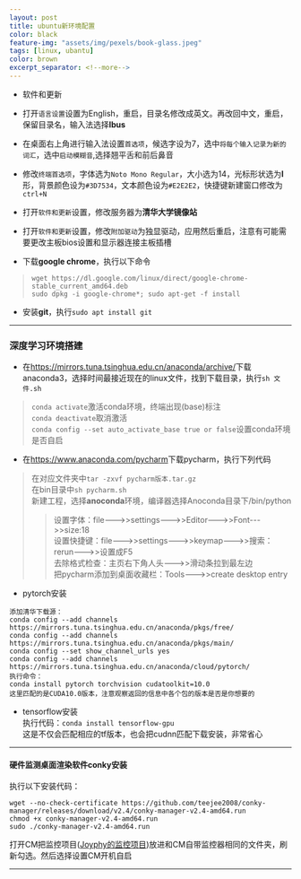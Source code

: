 ```yaml
---
layout: post
title: ubuntu新环境配置
color: black
feature-img: "assets/img/pexels/book-glass.jpeg"
tags: [linux, ubantu]
color: brown
excerpt_separator: <!--more-->
---
```


* 软件和更新  
<!--more-->
* 打开`语言设置`设置为English，重启，目录名修改成英文。再改回中文，重启，保留目录名，输入法选择**Ibus**  

* 在桌面右上角进行输入法设置`首选项`，候选字设为7，选中`将每个输入记录为新的词汇`，选中`启动模糊音`,选择翘平舌和前后鼻音  

* 修改`终端首选项`，字体选为`Noto Mono Regular`，大小选为14，光标形状选为**I**形，背景颜色设为`#3D7534`，文本颜色设为`#E2E2E2`，快捷键新建窗口修改为`ctrl+N`  

* 打开`软件和更新`设置，修改服务器为**清华大学镜像站**  

* 打开`软件和更新`设置，修改`附加驱动`为独显驱动，应用然后重启，注意有可能需要更改主板bios设置和显示器连接主板插槽  

* 下载**google chrome**，执行以下命令  
>`wget https://dl.google.com/linux/direct/google-chrome-stable_current_amd64.deb`  
`sudo dpkg -i google-chrome*; sudo apt-get -f install`

* 安装**git**，执行`sudo apt install git`    
___
### 深度学习环境搭建

* 在<https://mirrors.tuna.tsinghua.edu.cn/anaconda/archive/>下载anaconda3，选择时间最接近现在的linux文件，找到下载目录，执行`sh 文件.sh`  
>`conda activate`激活conda环境，终端出现(base)标注  
>`conda deactivate`取消激活  
>`conda config --set auto_activate_base true or false`设置conda环境是否自启
* 在<https://www.anaconda.com/pycharm>下载pycharm，执行下列代码  
>在对应文件夹中`tar -zxvf pycharm版本.tar.gz`  
在bin目录中`sh pycharm.sh`  
新建工程，选择**anoconda**环境，编译器选择Anoconda目录下/bin/python  
>>设置字体：file--->>settings--->>Editor--->>Font--->>size:18  
>>设置快捷键：file--->>settings--->>keymap--->>搜索：rerun--->>设置成F5  
>>去除格式检查：主页右下角人头--->>滑动条拉到最左边  
>>把pycharm添加到桌面收藏栏：Tools--->>create desktop entry

* pytorch安装
````vim
添加清华下载源：
conda config --add channels https://mirrors.tuna.tsinghua.edu.cn/anaconda/pkgs/free/
conda config --add channels https://mirrors.tuna.tsinghua.edu.cn/anaconda/pkgs/main/
conda config --set show_channel_urls yes
conda config --add channels https://mirrors.tuna.tsinghua.edu.cn/anaconda/cloud/pytorch/
执行命令：
conda install pytorch torchvision cudatoolkit=10.0
这里匹配的是CUDA10.0版本，注意观察返回的信息中各个包的版本是否是你想要的
````

* tensorflow安装  
执行代码：`conda install tensorflow-gpu`  
这是不仅会匹配相应的tf版本，也会把cudnn匹配下载安装，非常省心  
___
#### 硬件监测桌面渲染软件conky安装
执行以下安装代码：  
````vim
wget --no-check-certificate https://github.com/teejee2008/conky-manager/releases/download/v2.4/conky-manager-v2.4-amd64.run
chmod +x conky-manager-v2.4-amd64.run
sudo ./conky-manager-v2.4-amd64.run
````
打开CM把监控项目([Joyphy的监控项目](https://github.com/Joyphy/DeepLearningNotes/tree/master/resources/joyphy-linux-detect))放进和CM自带监控器相同的文件夹，刷新勾选。然后选择设置CM开机自启  
___
